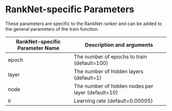 # RankNet-specific Parameters

These parameters are specific to the RankNet ranker and can be added to the general parameters of the train function.

| RankNet-specific Parameter Name | Description and arguments |
| --- | --- |
| epoch  | The number of epochs to train (default=100) |
| layer | The number of hidden layers (default=1) |
| node | The number of hidden nodes per layer (default=10) |
| lr | Learning rate (default=0.00005) |